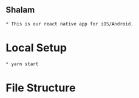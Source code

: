 ## Shalam
    * This is our react native app for iOS/Android.

# Local Setup
    * yarn start

# File Structure